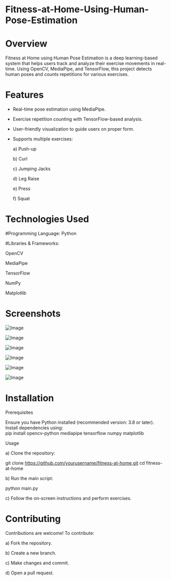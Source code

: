 # Fitness-at-Home-Using-Human-Pose-Estimation
# Overview

Fitness at Home using Human Pose Estimation is a deep learning-based system that helps users track and analyze their exercise movements in real-time. Using OpenCV, MediaPipe, and TensorFlow, this project detects human poses and counts repetitions for various exercises.

# Features

- Real-time pose estimation using MediaPipe.

- Exercise repetition counting with TensorFlow-based analysis.

- User-friendly visualization to guide users on proper form.

- Supports multiple exercises:

  a) Push-up

  b) Curl

   c) Jumping Jacks

   d) Leg Raise

   e) Press

   f) Squat

# Technologies Used

#Programming Language: Python

#Libraries & Frameworks:

OpenCV

MediaPipe

TensorFlow

NumPy

Matplotlib

# Screenshots
![Image](https://github.com/user-attachments/assets/6a803497-dd72-4551-a26e-c6c2ff248d36)

![Image](https://github.com/user-attachments/assets/b761535f-4abc-462c-9c15-bd286db2e301)

![Image](https://github.com/user-attachments/assets/8bc4d4fe-f51c-44c0-bc0d-705c42ad30d7)

![Image](https://github.com/user-attachments/assets/8268fac7-7d10-41b1-bdd6-9cf0fc684fa8)

![Image](https://github.com/user-attachments/assets/99a77395-af59-4b29-9649-dbbcef5c52fb)

![Image](https://github.com/user-attachments/assets/aecc8c81-0870-415f-927d-bc58c075cddb)



# Installation

Prerequisites

Ensure you have Python installed (recommended version: 3.8 or later). Install dependencies using: <br>
pip install opencv-python mediapipe tensorflow numpy matplotlib <br>

Usage

a) Clone the repository:

git clone https://github.com/yourusername/fitness-at-home.git
cd fitness-at-home

b) Run the main script:

python main.py

c) Follow the on-screen instructions and perform exercises.

# Contributing

Contributions are welcome! To contribute:

a) Fork the repository.

b) Create a new branch.

c) Make changes and commit.

d) Open a pull request.
